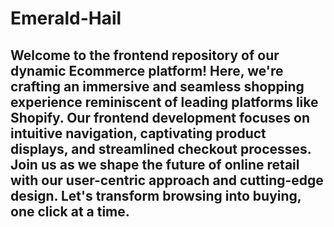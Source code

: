 # Emerald-Hail

## Welcome to the frontend repository of our dynamic Ecommerce platform! Here, we're crafting an immersive and seamless shopping experience reminiscent of leading platforms like Shopify. Our frontend development focuses on intuitive navigation, captivating product displays, and streamlined checkout processes. Join us as we shape the future of online retail with our user-centric approach and cutting-edge design. Let's transform browsing into buying, one click at a time.
